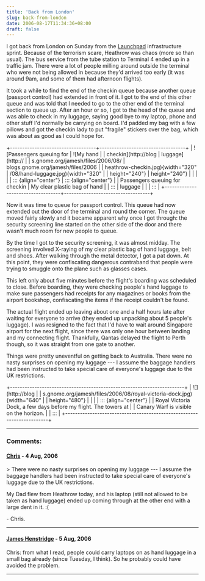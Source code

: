 ```yaml
---
title: 'Back from London'
slug: back-from-london
date: 2006-08-17T11:34:36+08:00
draft: false
---
```


I got back from London on Sunday from the
[Launchpad](https://launchpad.net/) infrastructure sprint. Because of
the terrorism scare, Heathrow was chaos (more so than usual). The bus
service from the tube station to Terminal 4 ended up in a traffic jam.
There were a lot of people milling around outside the terminal who were
not being allowed in because they\'d arrived too early (it was around
9am, and some of them had afternoon flights).

It took a while to find the end of the checkin queue because another
queue (passport control) had extended in front of it. I got to the end
of this other queue and was told that I needed to go to the other end of
the terminal section to queue up. After an hour or so, I got to the head
of the queue and was able to check in my luggage, saying good bye to my
laptop, phone and other stuff I\'d normally be carrying on board. I\'d
padded my bag with a few pillows and got the checkin lady to put
\"fragile\" stickers over the bag, which was about as good as I could
hope for.

+-----------------------------------+-----------------------------------+
| ![Passengers queuing for          | ![My hand                         |
| checkin](http://blog              | luggage](http://                  |
| s.gnome.org/jamesh/files/2006/08/ | blogs.gnome.org/jamesh/files/2006 |
| heathrow-checkin.jpg){width="320" | /08/hand-luggage.jpg){width="320" |
| height="240"}                     | height="240"}                     |
|                                   |                                   |
| ::: {align="center"}              | ::: {align="center"}              |
| Passengers queuing for checkin    | My clear plastic bag of hand      |
| :::                               | luggage                           |
|                                   | :::                               |
+-----------------------------------+-----------------------------------+

Now it was time to queue for passport control. This queue had now
extended out the door of the terminal and round the corner. The queue
moved fairly slowly and it became apparent why once I got through: the
security screening line started on the other side of the door and there
wasn\'t much room for new people to queue.

By the time I got to the security screening, it was almost midday. The
screening involved X-raying of my clear plastic bag of hand luggage,
belt and shoes. After walking through the metal detector, I got a pat
down. At this point, they were confiscating dangerous contraband that
people were trying to smuggle onto the plane such as glasses cases.

This left only about five minutes before the flight\'s boarding was
scheduled to close. Before boarding, they were checking people\'s hand
luggage to make sure passengers had receipts for any magazines or books
from the airport bookshop, confiscating the items if the receipt
couldn\'t be found.

The actual flight ended up leaving about one and a half hours late after
waiting for everyone to arrive (they ended up unpacking about 5
people\'s luggage). I was resigned to the fact that I\'d have to wait
around Singapore airport for the next flight, since there was only one
hour between landing and my connecting flight. Thankfully, Qantas
delayed the flight to Perth though, so it was straight from one gate to
another.

Things were pretty uneventful on getting back to Australia. There were
no nasty surprises on opening my luggage --- I assume the baggage
handlers had been instructed to take special care of everyone\'s luggage
due to the UK restrictions.

+-----------------------------------------------------------------------+
| ![](http://blog                                                       |
| s.gnome.org/jamesh/files/2006/08/royal-victoria-dock.jpg){width="640" |
| height="480"}                                                         |
|                                                                       |
| ::: {align="center"}                                                  |
| Royal Victoria Dock, a few days before my flight. The towers at       |
| Canary Warf is visible on the horizon.                                |
| :::                                                                   |
+-----------------------------------------------------------------------+

---
### Comments:
#### [Chris](http://blog.printf.net/) - <time datetime="2006-08-17 17:56:20">4 Aug, 2006</time>

\> There were no nasty surprises on opening my luggage --- I assume the
baggage handlers had been instructed to take special care of everyone\'s
luggage due to the UK restrictions.

My Dad flew from Heathrow today, and his laptop (still not allowed to be
taken as hand luggage) ended up coming through at the other end with a
large dent in it. :(

\- Chris.

---
#### [James Henstridge](http://blogs.gnome.org/jamesh) - <time datetime="2006-08-18 19:01:31">5 Aug, 2006</time>

Chris: from what I read, people could carry laptops on as hand luggage
in a small bag already (since Tuesday, I think). So he probably could
have avoided the problem.

---
